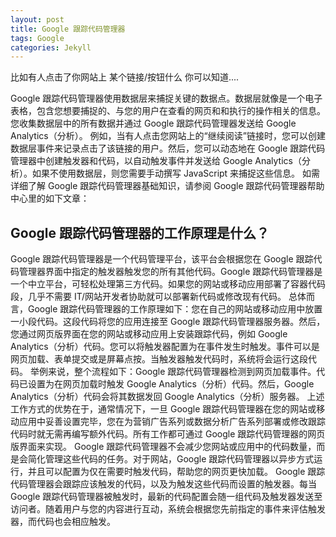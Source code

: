 ```yaml
---
layout: post
title: Google 跟踪代码管理器　　
tags: Google
categories: Jekyll
---
```


比如有人点击了你网站上 某个链接/按钮什么 你可以知道....



Google 跟踪代码管理器使用数据层来捕捉关键的数据点。数据层就像是一个电子表格，包含您想要捕捉的、与您的用户在查看的网页和和执行的操作相关的信息。您收集数据层中的所有数据并通过 Google 跟踪代码管理器发送给 Google Analytics（分析）。
例如，当有人点击您网站上的“继续阅读”链接时，您可以创建数据层事件来记录点击了该链接的用户。然后，您可以动态地在 Google 跟踪代码管理器中创建触发器和代码，以自动触发事件并发送给 Google Analytics（分析）。如果不使用数据层，则您需要手动撰写 JavaScript 来捕捉这些信息。
如需详细了解 Google 跟踪代码管理器基础知识，请参阅 Google 跟踪代码管理器帮助中心里的如下文章：








## Google 跟踪代码管理器的工作原理是什么？
Google 跟踪代码管理器是一个代码管理平台，该平台会根据您在 Google 跟踪代码管理器界面中指定的触发器触发您的所有其他代码。Google 跟踪代码管理器是一个中立平台，可轻松处理第三方代码。如果您的网站或移动应用部署了容器代码段，几乎不需要 IT/网站开发者协助就可以部署新代码或修改现有代码。
总体而言，Google 跟踪代码管理器的工作原理如下：您在自己的网站或移动应用中放置一小段代码。这段代码将您的应用连接至 Google 跟踪代码管理器服务器。然后，您通过网页版界面在您的网站或移动应用上安装跟踪代码，例如 Google Analytics（分析）代码。您可以将触发器配置为在事件发生时触发。事件可以是网页加载、表单提交或是屏幕点按。当触发器触发代码时，系统将会运行这段代码。
举例来说，整个流程如下：Google 跟踪代码管理器检测到网页加载事件。代码已设置为在网页加载时触发 Google Analytics（分析）代码。然后，Google Analytics（分析）代码会将其数据发回 Google Analytics（分析）服务器。
上述工作方式的优势在于，通常情况下，一旦 Google 跟踪代码管理器在您的网站或移动应用中妥善设置完毕，您在为营销广告系列或数据分析广告系列部署或修改跟踪代码时就无需再编写额外代码。所有工作都可通过 Google 跟踪代码管理器的网页版界面来实现。
Google 跟踪代码管理器不会减少您网站或应用中的代码数量，而是会简化管理这些代码的任务。对于网站，Google 跟踪代码管理器以异步方式运行，并且可以配置为仅在需要时触发代码，帮助您的网页更快加载。
Google 跟踪代码管理器会跟踪应该触发的代码，以及为触发这些代码而设置的触发器。每当 Google 跟踪代码管理器被触发时，最新的代码配置会随一组代码及触发器发送至访问者。随着用户与您的内容进行互动，系统会根据您先前指定的事件来评估触发器，而代码也会相应触发。

